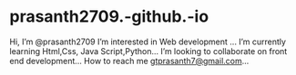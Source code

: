 # prasanth2709.-github.-io

Hi, I’m @prasanth2709
I’m interested in Web development ...
I’m currently learning Html,Css, Java Script,Python...
I’m looking to collaborate on front end development...
How to reach me gtprasanth7@gmail.com...
